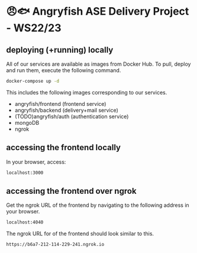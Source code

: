 # 😠🐟 Angryfish ASE Delivery Project - WS22/23

## deploying (+running) locally

All of our services are available as images from Docker Hub.
To pull, deploy and run them, execute the following command.
```bash
docker-compose up -d
```
This includes the following images corresponding to our services.
- angryfish/frontend (frontend service)
- angryfish/backend (delivery+mail service)
- (TODO)angryfish/auth (authentication service)
- mongoDB
- ngrok

## accessing the frontend locally
In your browser, access:
```bash
localhost:3000
```

## accessing the frontend over ngrok

Get the ngrok URL of the frontend by navigating to the following address in your browser.
```bash
localhost:4040
```
The ngrok URL for of the frontend should look similar to this.
```bash
https://b6a7-212-114-229-241.ngrok.io
```

